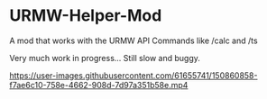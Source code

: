 # URMW-Helper-Mod
A mod that works with the URMW API
Commands like /calc and /ts

Very much work in progress... Still slow and buggy.


https://user-images.githubusercontent.com/61655741/150860858-f7ae6c10-758e-4662-908d-7d97a351b58e.mp4

